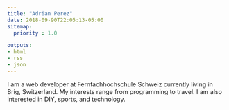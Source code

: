 ```yaml
---
title: "Adrian Perez"
date: 2018-09-90T22:05:13-05:00
sitemap:
  priority : 1.0

outputs:
- html
- rss
- json
---
```

<p class="mb-5">I am a web developer at Fernfachhochschule Schweiz currently living in Brig, Switzerland. My interests range from programming to travel. I am also interested in DIY, sports, and technology.</p>
